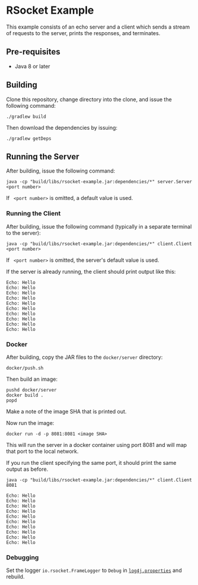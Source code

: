 # RSocket Example

This example consists of an echo server and a client which sends a stream of requests to the server, prints
the responses, and terminates.

## Pre-requisites

* Java 8 or later

## Building

Clone this repository, change directory into the clone, and issue the following command:

```terminal
./gradlew build
```

Then download the dependencies by issuing:
```terminal
./gradlew getDeps
```

## Running the Server

After building, issue the following command:
```terminal
java -cp "build/libs/rsocket-example.jar:dependencies/*" server.Server <port number>
```

If ` <port number>` is omitted, a default value is used.

### Running the Client

After building, issue the following command (typically in a separate terminal to the server):
```terminal
java -cp "build/libs/rsocket-example.jar:dependencies/*" client.Client  <port number>
```

If ` <port number>` is omitted, the server's default value is used.

If the server is already running, the client should print output like this:
```terminal
Echo: Hello
Echo: Hello
Echo: Hello
Echo: Hello
Echo: Hello
Echo: Hello
Echo: Hello
Echo: Hello
Echo: Hello
Echo: Hello
```

### Docker

After building, copy the JAR files to the `docker/server` directory:
```terminal
docker/push.sh
```

Then build an image:
```terminal
pushd docker/server
docker build .
popd
```

Make a note of the image SHA that is printed out.

Now run the image:
```terminal
docker run -d -p 8081:8081 <image SHA>
```

This will run the server in a docker container using port 8081 and will map that port to the local network.

If you run the client specifying the same port, it should print the same output as before.
```terminal
java -cp "build/libs/rsocket-example.jar:dependencies/*" client.Client 8081
```
```terminal
Echo: Hello
Echo: Hello
Echo: Hello
Echo: Hello
Echo: Hello
Echo: Hello
Echo: Hello
Echo: Hello
Echo: Hello
Echo: Hello
```

### Debugging

Set the logger `io.rsocket.FrameLogger` to `Debug` in [`log4j.properties`](src/main/resources/log4j.properties) and rebuild.
